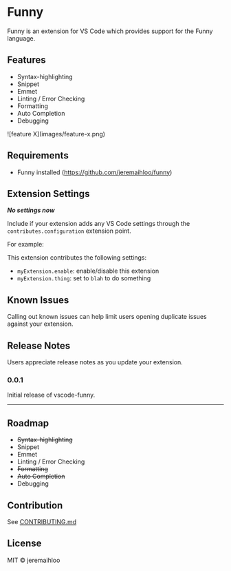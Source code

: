 # Funny

Funny is an extension for VS Code which provides support for the Funny language.

## Features

- Syntax-highlighting
- Snippet
- Emmet
- Linting / Error Checking
- Formatting
- Auto Completion
- Debugging

\!\[feature X\]\(images/feature-x.png\)

## Requirements

- Funny installed (https://github.com/jeremaihloo/funny)

## Extension Settings

***No settings now***

Include if your extension adds any VS Code settings through the `contributes.configuration` extension point.

For example:

This extension contributes the following settings:

* `myExtension.enable`: enable/disable this extension
* `myExtension.thing`: set to `blah` to do something

## Known Issues

Calling out known issues can help limit users opening duplicate issues against your extension.

## Release Notes

Users appreciate release notes as you update your extension.

### 0.0.1

Initial release of vscode-funny.

-----------------------------------------------------------------------------------------------------------

## Roadmap

- ~~Syntax-highlighting~~
- Snippet
- Emmet
- Linting / Error Checking
- ~~Formatting~~
- ~~Auto Completion~~
- Debugging

## Contribution

See [CONTRIBUTING.md](CONTRIBUTING.md)

## License

MIT © jeremaihloo